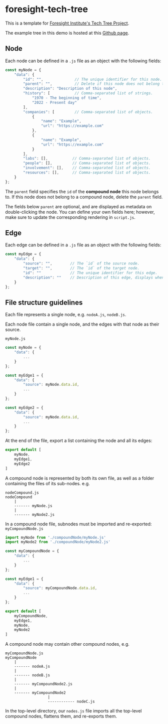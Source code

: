 # foresight-tech-tree

This is a template for [Foresight Institute's Tech Tree Project](https://foresight.org/tech-tree/).

The example tree in this demo is hosted at this [Github page](https://foresight-tech-tree.github.io/demo/).

## Node
Each node can be defined in a `.js` file as an object with the following fields:

```js
const myNode = {
    "data": {
        "id": "",              // The unique identifier for this node.
        "parent": "",          // Delete if this node does not belong to a compound node.
        "description": "Description of this node",
        "history": [           // Comma-separated list of strings.
            "1970 - The beginning of time",
            "2022 - Present day"
        ],
        "companies": [         // Comma-separated list of objects.
            {
                "name": "Example",
                "url": "https://example.com"
            },
            {
                "name": "Example",
                "url": "https://example.com"
            }
        ],
        "labs": [],           // Comma-separated list of objects.
        "people": [],         // Comma-separated list of objects.
        "involvement": [],    // Comma-separated list of objects.
        "resources": [],      // Comma-separated list of objects.
    }
};
```

The `parent` field specifies the `id` of the **compound node** this node belongs to. If this node does not belong to a compound node, delete the `parent` field.

The fields below `parent` are optional, and are displayed as metadata on double-clicking the node. You can define your own fields here; however, make sure to update the corresponding rendering in `script.js`.

## Edge
Each edge can be defined in a `.js` file as an object with the following fields:

```js
const myEdge = {
    "data": {
        "source": "",        // The `id` of the source node. 
        "target": "",        // The `id` of the target node.
        "id": ""             // The unique identifier for this edge.
        "description": ""    // Description of this edge, displays when clicked
    }
};
```

## File structure guidelines
Each file represents a single node, e.g. `nodeA.js`, `nodeB.js`.

Each node file contain a single node, and the edges with that node as their source.

`myNode.js`
```js
const myNode = {
    "data": {
        ...
    }
};

const myEdge1 = {
    "data": {
        "source": myNode.data.id,
        ...
    }
};

const myEdge2 = {
    "data": {
        "source": myNode.data.id,
        ...
    }
};
```

At the end of the file, export a list containing the node and all its edges:
```js
export default [
    myNode,
    myEdge1,
    myEdge2
]
```

A compound node is represented by both its own file, as well as a folder containing the files of its sub-nodes. e.g.

```
nodeCompound.js
nodeCompound
    |
    ------- myNode.js
    |
    ------- myNode2.js
```

In a compound node file, subnodes must be imported and re-exported:
`myCompoundNode.js`
```js
import myNode from './compoundNode/myNode.js'
import myNode2 from './compoundNode/myNode2.js'

const myCompoundNode = {
    "data": {
        ...
    }
};

const myEdge1 = {
    "data": {
        "source": myCompoundNode.data.id,
        ...
    }
};

export default [
    myCompoundNode,
    myEdge1,
    myNode,
    myNode2
]

```

A compound node may contain other compound nodes, e.g.

```
myCompoundNode.js
myCompoundNode
    |
    ------- nodeA.js
    |
    ------- nodeB.js
    |
    ------- myCompoundNode2.js
    |
    ------- myCompoundNode2
                   |
                   ------------ nodeC.js
```

In the top-level directory, our `nodes.js` file imports all the top-level compound nodes, flattens them, and re-exports them.
